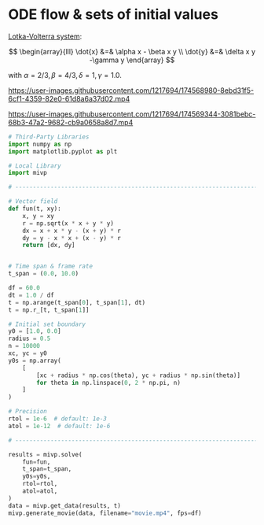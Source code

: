 # ODE flow & sets of initial values

[Lotka-Volterra system](https://en.wikipedia.org/wiki/Lotka%E2%80%93Volterra_equations):

$$ 
\begin{array}{lll}
\dot{x} &=& \alpha x - \beta x y \\
\dot{y} &=& \delta x y -\gamma y
\end{array}
$$


with $\alpha = 2 /3, \beta = 4 / 3, \delta =1, \gamma = 1.0$.


https://user-images.githubusercontent.com/1217694/174568980-8ebd31f5-6cf1-4359-82e0-61d8a6a37d02.mp4

https://user-images.githubusercontent.com/1217694/174569344-3081bebc-68b3-47a2-9682-cb9a0658a8d7.mp4

```python
# Third-Party Libraries
import numpy as np
import matplotlib.pyplot as plt

# Local Library
import mivp

# ------------------------------------------------------------------------------

# Vector field
def fun(t, xy):
    x, y = xy
    r = np.sqrt(x * x + y * y)
    dx = x + x * y - (x + y) * r
    dy = y - x * x + (x - y) * r
    return [dx, dy]


# Time span & frame rate
t_span = (0.0, 10.0)

df = 60.0
dt = 1.0 / df
t = np.arange(t_span[0], t_span[1], dt)
t = np.r_[t, t_span[1]]

# Initial set boundary
y0 = [1.0, 0.0]
radius = 0.5
n = 10000
xc, yc = y0
y0s = np.array(
    [
        [xc + radius * np.cos(theta), yc + radius * np.sin(theta)]
        for theta in np.linspace(0, 2 * np.pi, n)
    ]
)

# Precision
rtol = 1e-6  # default: 1e-3
atol = 1e-12  # default: 1e-6

# ------------------------------------------------------------------------------

results = mivp.solve(
    fun=fun,
    t_span=t_span,
    y0s=y0s,
    rtol=rtol,
    atol=atol,
)
data = mivp.get_data(results, t)
mivp.generate_movie(data, filename="movie.mp4", fps=df)
```
